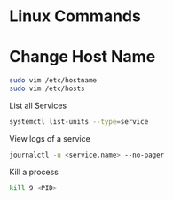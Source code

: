 

# Linux Commands

# Change Host Name

```bash
sudo vim /etc/hostname
sudo vim /etc/hosts
```

List all Services
```bash
systemctl list-units --type=service
```

View logs of a service
```bash
journalctl -u <service.name> --no-pager
```

Kill a process
```bash
kill 9 <PID> 
```
